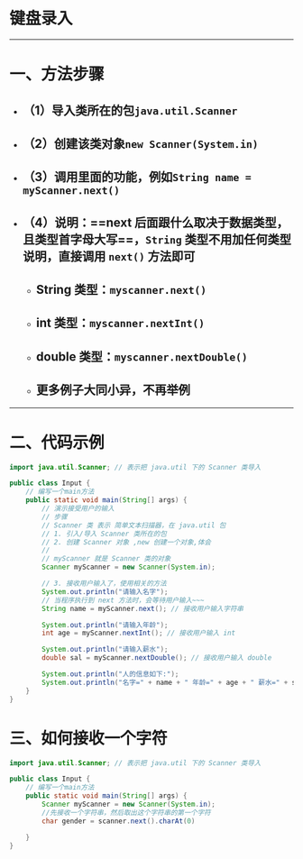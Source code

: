 # 键盘录入

---

# 一、方法步骤

- ## （1）导入类所在的包`java.util.Scanner`
- ## （2）创建该类对象`new Scanner(System.in)`
- ## （3）调用里面的功能，例如`String name = myScanner.next()`
- ## （4）说明：==next 后面跟什么取决于数据类型，且类型首字母大写==，`String` 类型不用加任何类型说明，直接调用 `next()` 方法即可
  - ## String 类型：`myscanner.next()`
  - ## int 类型：`myscanner.nextInt()`
  - ## double 类型：`myscanner.nextDouble()`
  - ## 更多例子大同小异，不再举例

---

# 二、代码示例

```java
import java.util.Scanner; // 表示把 java.util 下的 Scanner 类导入

public class Input {
    // 编写一个main方法
    public static void main(String[] args) {
        // 演示接受用户的输入
        // 步骤
        // Scanner 类 表示 简单文本扫描器，在 java.util 包
        // 1. 引入/导入 Scanner 类所在的包
        // 2. 创建 Scanner 对象 ,new 创建一个对象,体会
        //
        // myScanner 就是 Scanner 类的对象
        Scanner myScanner = new Scanner(System.in);

        // 3. 接收用户输入了，使用相关的方法
        System.out.println("请输入名字");
        // 当程序执行到 next 方法时，会等待用户输入~~~
        String name = myScanner.next(); // 接收用户输入字符串

        System.out.println("请输入年龄");
        int age = myScanner.nextInt(); // 接收用户输入 int

        System.out.println("请输入薪水");
        double sal = myScanner.nextDouble(); // 接收用户输入 double

        System.out.println("人的信息如下:");
        System.out.println("名字=" + name + " 年龄=" + age + " 薪水=" + sal);
    }
}

```

# 三、如何接收一个字符

```java
import java.util.Scanner; // 表示把 java.util 下的 Scanner 类导入

public class Input {
    // 编写一个main方法
    public static void main(String[] args) {
        Scanner myScanner = new Scanner(System.in);
        //先接收一个字符串，然后取出这个字符串的第一个字符
        char gender = scanner.next().charAt(0)

    }
}

```
